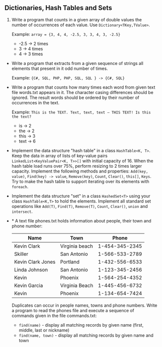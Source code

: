 ## Dictionaries, Hash Tables and Sets

1. Write a program that counts in a given array of double values the number of occurrences of each value. Use `Dictionary<TKey,TValue>`.

    Example: `array = {3, 4, 4, -2.5, 3, 3, 4, 3, -2.5}`
    * -2.5 -> 2 times
    * 3 -> 4 times
    * 4 -> 3 times
* Write a program that extracts from a given sequence of strings all elements that present in it odd number of times.

    Example: `{C#, SQL, PHP, PHP, SQL, SQL } -> {C#, SQL}`
* Write a program that counts how many times each word from given text file words.txt appears in it. The character casing differences should be ignored. The result words should be ordered by their number of occurrences in the text.

    Example: `This is the TEXT. Text, text, text – THIS TEXT! Is this the text?`
    * is -> 2
    * the -> 2
    * this -> 3
    * text -> 6
* Implement the data structure "hash table" in a class `HashTable<K, T>`. Keep the data in array of lists of key-value pairs `LinkedList<KeyValuePair<K, T>>[]` with initial capacity of 16. When the hash table load runs over 75%, perform resizing to 2 times larger capacity. Implement the following methods and properties: `Add(key, value)`, `Find(key) -> value`, `Remove(key)`, `Count`, `Clear()`, `this[]`, `Keys`. Try to make the hash table to support iterating over its elements with `foreach`.
* Implement the data structure "set" in a class `HashedSet<T>` using your class `HashTable<K,T>` to hold the elements. Implement all standard set operations like `Add(T)`, `Find(T)`, `Remove(T)`, `Count`, `Clear()`, `union` and `intersect`.
* \* A text file phones.txt holds information about people, their town and phone number:

    | Name                    | Town              | Phone          |
    | ----------------------- | ----------------- | -------------- |
    | Kevin Clark             | Virginia beach    | 1-454-345-2345 |
    | Skiller                 | San Antonio       | 1-566-533-2789 |
    | Kevin Clark Jones       | Portland          | 1-432-556-6533 |
    | Linda Johnson           | San Antonio       | 1-123-345-2456 |
    | Kevin                   | Phoenix           | 1-564-254-4352 |
    | Kevin Garcia            | Virginia Beach    | 1-445-456-6732 |
    | Kevin                   | Phoenix           | 1-134-654-7424 |

    Duplicates can occur in people names, towns and phone numbers. Write a program to read the phones file and execute a sequence of commands given in the file commands.txt:
    * `find(name)` - display all matching records by given name (first, middle, last or nickname)
    * `find(name, town)` - display all matching records by given name and town